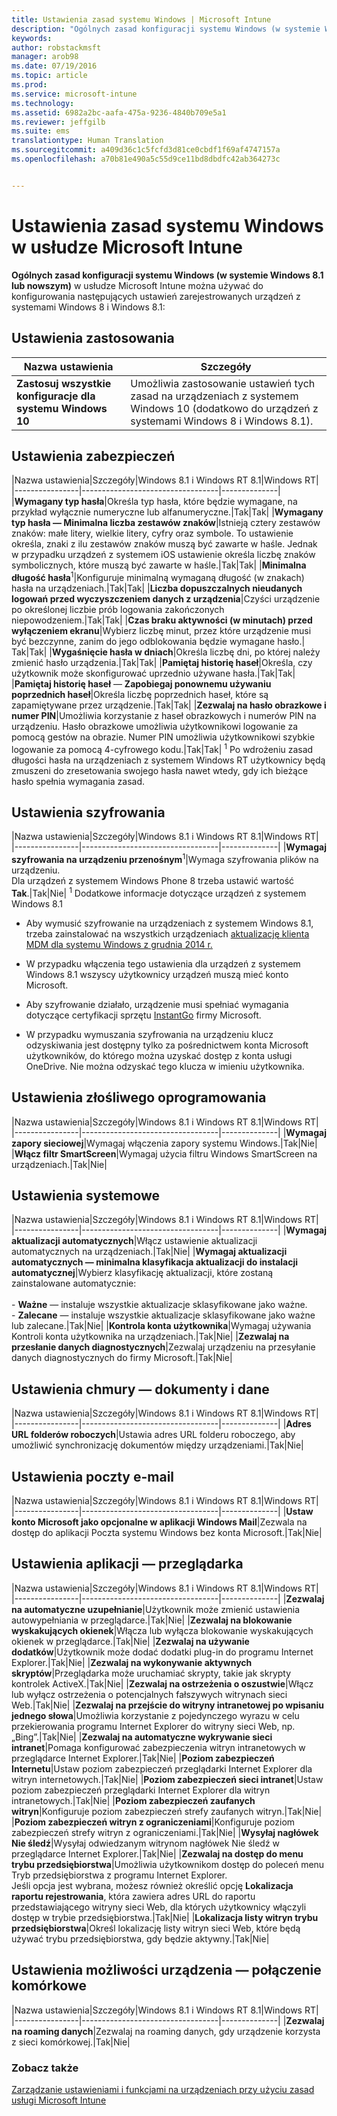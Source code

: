 ```yaml
---
title: Ustawienia zasad systemu Windows | Microsoft Intune
description: "Ogólnych zasad konfiguracji systemu Windows (w systemie Windows 8.1 lub nowszym) w usłudze Intune można używać do konfigurowania ustawień zarejestrowanych urządzeń z systemami Windows 8 i Windows 8.1."
keywords: 
author: robstackmsft
manager: arob98
ms.date: 07/19/2016
ms.topic: article
ms.prod: 
ms.service: microsoft-intune
ms.technology: 
ms.assetid: 6982a2bc-aafa-475a-9236-4840b709e5a1
ms.reviewer: jeffgilb
ms.suite: ems
translationtype: Human Translation
ms.sourcegitcommit: a409d36c1c5fcfd3d81ce0cbdf1f69af4747157a
ms.openlocfilehash: a70b81e490a5c55d9ce11bd8dbdfc42ab364273c


---
```


# Ustawienia zasad systemu Windows w usłudze Microsoft Intune
**Ogólnych zasad konfiguracji systemu Windows (w systemie Windows 8.1 lub nowszym)** w usłudze Microsoft Intune można używać do konfigurowania następujących ustawień zarejestrowanych urządzeń z systemami Windows 8 i Windows 8.1:

## Ustawienia zastosowania

|Nazwa ustawienia|Szczegóły|
|----------------|----------------------------------|
|**Zastosuj wszystkie konfiguracje dla systemu Windows 10**|Umożliwia zastosowanie ustawień tych zasad na urządzeniach z systemem Windows 10 (dodatkowo do urządzeń z systemami Windows 8 i Windows 8.1).|

## Ustawienia zabezpieczeń

|Nazwa ustawienia|Szczegóły|Windows 8.1 i Windows RT 8.1|Windows RT|
|----------------|----------------------------------|--------------|
|**Wymagany typ hasła**|Określa typ hasła, które będzie wymagane, na przykład wyłącznie numeryczne lub alfanumeryczne.|Tak|Tak|
|**Wymagany typ hasła — Minimalna liczba zestawów znaków**|Istnieją cztery zestawów znaków: małe litery, wielkie litery, cyfry oraz symbole. To ustawienie określa, znaki z ilu zestawów znaków muszą być zawarte w haśle. Jednak w przypadku urządzeń z systemem iOS ustawienie określa liczbę znaków symbolicznych, które muszą być zawarte w haśle.|Tak|Tak|
|**Minimalna długość hasła**<sup>1</sup>|Konfiguruje minimalną wymaganą długość (w znakach) hasła na urządzeniach.|Tak|Tak|
|**Liczba dopuszczalnych nieudanych logowań przed wyczyszczeniem danych z urządzenia**|Czyści urządzenie po określonej liczbie prób logowania zakończonych niepowodzeniem.|Tak|Tak|
|**Czas braku aktywności (w minutach) przed wyłączeniem ekranu**|Wybierz liczbę minut, przez które urządzenie musi być bezczynne, zanim do jego odblokowania będzie wymagane hasło.| Tak|Tak|
|**Wygaśnięcie hasła w dniach**|Określa liczbę dni, po której należy zmienić hasło urządzenia.|Tak|Tak|
|**Pamiętaj historię haseł**|Określa, czy użytkownik może skonfigurować uprzednio używane hasła.|Tak|Tak|
|**Pamiętaj historię haseł** — **Zapobiegaj ponownemu używaniu poprzednich haseł**|Określa liczbę poprzednich haseł, które są zapamiętywane przez urządzenie.|Tak|Tak|
|**Zezwalaj na hasło obrazkowe i numer PIN**|Umożliwia korzystanie z haseł obrazkowych i numerów PIN na urządzeniu. Hasło obrazkowe umożliwia użytkownikowi logowanie za pomocą gestów na obrazie. Numer PIN umożliwia użytkownikowi szybkie logowanie za pomocą 4-cyfrowego kodu.|Tak|Tak|
<sup>1</sup> Po wdrożeniu zasad długości hasła na urządzeniach z systemem Windows RT użytkownicy będą zmuszeni do zresetowania swojego hasła nawet wtedy, gdy ich bieżące hasło spełnia wymagania zasad.

## Ustawienia szyfrowania

|Nazwa ustawienia|Szczegóły|Windows 8.1 i Windows RT 8.1|Windows RT|
|----------------|----------------------------------|--------------|
|**Wymagaj szyfrowania na urządzeniu przenośnym**<sup>1</sup>|Wymaga szyfrowania plików na urządzeniu.<br>Dla urządzeń z systemem Windows Phone 8 trzeba ustawić wartość **Tak**.|Tak|Nie|
<sup>1</sup> Dodatkowe informacje dotyczące urządzeń z systemem Windows 8.1

-   Aby wymusić szyfrowanie na urządzeniach z systemem Windows 8.1, trzeba zainstalować na wszystkich urządzeniach [aktualizację klienta MDM dla systemu Windows z grudnia 2014 r.](http://support.microsoft.com/kb/3013816) 

-   W przypadku włączenia tego ustawienia dla urządzeń z systemem Windows 8.1 wszyscy użytkownicy urządzeń muszą mieć konto Microsoft.

-   Aby szyfrowanie działało, urządzenie musi spełniać wymagania dotyczące certyfikacji sprzętu [InstantGo](http://blogs.windows.com/bloggingwindows/2014/06/19/instantgo-a-better-way-to-sleep/) firmy Microsoft.

-   W przypadku wymuszania szyfrowania na urządzeniu klucz odzyskiwania jest dostępny tylko za pośrednictwem konta Microsoft użytkowników, do którego można uzyskać dostęp z konta usługi OneDrive. Nie można odzyskać tego klucza w imieniu użytkownika.

## Ustawienia złośliwego oprogramowania

|Nazwa ustawienia|Szczegóły|Windows 8.1 i Windows RT 8.1|Windows RT|
|----------------|----------------------------------|--------------|
|**Wymagaj zapory sieciowej**|Wymagaj włączenia zapory systemu Windows.|Tak|Nie|
|**Włącz filtr SmartScreen**|Wymagaj użycia filtru Windows SmartScreen na urządzeniach.|Tak|Nie|

## Ustawienia systemowe

|Nazwa ustawienia|Szczegóły|Windows 8.1 i Windows RT 8.1|Windows RT|
|----------------|----------------------------------|--------------|
|**Wymagaj aktualizacji automatycznych**|Włącz ustawienie aktualizacji automatycznych na urządzeniach.|Tak|Nie|
|**Wymagaj aktualizacji automatycznych — minimalna klasyfikacja aktualizacji do instalacji automatycznej**|Wybierz klasyfikację aktualizacji, które zostaną zainstalowane automatycznie:<br /><br />-   **Ważne** — instaluje wszystkie aktualizacje sklasyfikowane jako ważne.<br />-   **Zalecane** — instaluje wszystkie aktualizacje sklasyfikowane jako ważne lub zalecane.|Tak|Nie|
|**Kontrola konta użytkownika**|Wymagaj używania Kontroli konta użytkownika na urządzeniach.|Tak|Nie|
|**Zezwalaj na przesłanie danych diagnostycznych**|Zezwalaj urządzeniu na przesyłanie danych diagnostycznych do firmy Microsoft.|Tak|Nie|


## Ustawienia chmury — dokumenty i dane

|Nazwa ustawienia|Szczegóły|Windows 8.1 i Windows RT 8.1|Windows RT|
|----------------|----------------------------------|--------------|
|**Adres URL folderów roboczych**|Ustawia adres URL folderu roboczego, aby umożliwić synchronizację dokumentów między urządzeniami.|Tak|Nie|

## Ustawienia poczty e-mail

|Nazwa ustawienia|Szczegóły|Windows 8.1 i Windows RT 8.1|Windows RT|
|----------------|----------------------------------|--------------|
|**Ustaw konto Microsoft jako opcjonalne w aplikacji Windows Mail**|Zezwala na dostęp do aplikacji Poczta systemu Windows bez konta Microsoft.|Tak|Nie|

## Ustawienia aplikacji — przeglądarka

|Nazwa ustawienia|Szczegóły|Windows 8.1 i Windows RT 8.1|Windows RT|
|----------------|----------------------------------|--------------|
|**Zezwalaj na automatyczne uzupełnianie**|Użytkownik może zmienić ustawienia autowypełniania w przeglądarce.|Tak|Nie|
|**Zezwalaj na blokowanie wyskakujących okienek**|Włącza lub wyłącza blokowanie wyskakujących okienek w przeglądarce.|Tak|Nie|
|**Zezwalaj na używanie dodatków**|Użytkownik może dodać dodatki plug-in do programu Internet Explorer.|Tak|Nie|
|**Zezwalaj na wykonywanie aktywnych skryptów**|Przeglądarka może uruchamiać skrypty, takie jak skrypty kontrolek ActiveX.|Tak|Nie|
|**Zezwalaj na ostrzeżenia o oszustwie**|Włącz lub wyłącz ostrzeżenia o potencjalnych fałszywych witrynach sieci Web.|Tak|Nie|
|**Zezwalaj na przejście do witryny intranetowej po wpisaniu jednego słowa**|Umożliwia korzystanie z pojedynczego wyrazu w celu przekierowania programu Internet Explorer do witryny sieci Web, np. „Bing”.|Tak|Nie|
|**Zezwalaj na automatyczne wykrywanie sieci intranet**|Pomaga konfigurować zabezpieczenia witryn intranetowych w przeglądarce Internet Explorer.|Tak|Nie|
|**Poziom zabezpieczeń Internetu**|Ustaw poziom zabezpieczeń przeglądarki Internet Explorer dla witryn internetowych.|Tak|Nie|
|**Poziom zabezpieczeń sieci intranet**|Ustaw poziom zabezpieczeń przeglądarki Internet Explorer dla witryn intranetowych.|Tak|Nie|
|**Poziom zabezpieczeń zaufanych witryn**|Konfiguruje poziom zabezpieczeń strefy zaufanych witryn.|Tak|Nie|
|**Poziom zabezpieczeń witryn z ograniczeniami**|Konfiguruje poziom zabezpieczeń strefy witryn z ograniczeniami.|Tak|Nie|
|**Wysyłaj nagłówek Nie śledź**|Wysyłaj odwiedzanym witrynom nagłówek Nie śledź w przeglądarce Internet Explorer.|Tak|Nie|
|**Zezwalaj na dostęp do menu trybu przedsiębiorstwa**|Umożliwia użytkownikom dostęp do poleceń menu Tryb przedsiębiorstwa z programu Internet Explorer.<br>Jeśli opcja jest wybrana, możesz również określić opcję **Lokalizacja raportu rejestrowania**, która zawiera adres URL do raportu przedstawiającego witryny sieci Web, dla których użytkownicy włączyli dostęp w trybie przedsiębiorstwa.|Tak|Nie|
|**Lokalizacja listy witryn trybu przedsiębiorstwa**|Określ lokalizację listy witryn sieci Web, które będą używać trybu przedsiębiorstwa, gdy będzie aktywny.|Tak|Nie|

## Ustawienia możliwości urządzenia — połączenie komórkowe

|Nazwa ustawienia|Szczegóły|Windows 8.1 i Windows RT 8.1|Windows RT|
|----------------|----------------------------------|--------------|
|**Zezwalaj na roaming danych**|Zezwalaj na roaming danych, gdy urządzenie korzysta z sieci komórkowej.|Tak|Nie|



### Zobacz także
[Zarządzanie ustawieniami i funkcjami na urządzeniach przy użyciu zasad usługi Microsoft Intune](manage-settings-and-features-on-your-devices-with-microsoft-intune-policies.md)




<!--HONumber=Jul16_HO3-->


